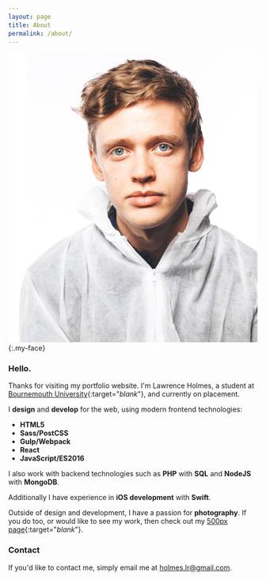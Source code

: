 ```yaml
---
layout: page
title: About
permalink: /about/
---
```


![My Face](/assets/my-big-face.jpg){:.my-face}

### Hello.


Thanks for visiting my portfolio website. I'm Lawrence Holmes, a student at [Bournemouth University](http://bournemouth.ac.uk/){:target="_blank_"}, and currently on placement.

I **design** and **develop** for the web, using modern frontend technologies:

- **HTML5**
- **Sass/PostCSS**
- **Gulp/Webpack**
- **React**
- **JavaScript/ES2016**

I also work with backend technologies such as **PHP** with **SQL** and **NodeJS** with **MongoDB**.

Additionally I have experience in **iOS development** with **Swift**.


Outside of design and development, I have a passion for **photography**. If you do too, or would like to see my work, then check out my [500px page](https://500px.com/holmes){:target="_blank_"}.

### Contact

If you'd like to contact me, simply email me at [holmes.lr@gmail.com](mailto:holmes.lr@gmail.com).
